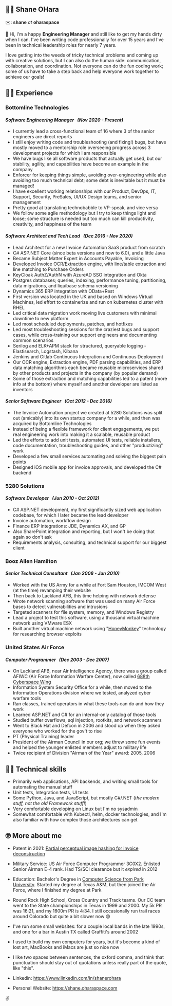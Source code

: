 ## 🧔‍♂️ Shane OHara    
✉️: **shane** _at_ **oharaspace**

👋 Hi, I'm a happy **Engineering Manager** and still like to get my hands dirty when I can.  I've been writing code professionally for over 15 years and I've been in technical leadership roles for nearly 7 years.

I love getting into the weeds of tricky technical problems and coming up with creative solutions, but I can also do the human side: communication, collaboration, and coordination.  Not everyone can do the fun coding work; some of us have to take a step back and help everyone work together to achieve our goals!

## 👨‍💻 Experience
### Bottomline Technologies 
#### _Software Engineering Manager &nbsp; (Nov 2020 - Present)_
* I currently lead a cross-functional team of 16 where 3 of the senior engineers are direct reports
* I still enjoy writing code and troubleshooting (and fixing!) bugs, but have mostly moved to a mentorship role overseeing progress across 3 development projects for which I am responsible
* We have bugs like all software products that actually get used, but our stability, agility, and capabilities have become an example in the company
* Enforcer for keeping things simple, avoiding over-engineering while also avoiding too much technical debt; some debt is inevitable but it must be managed!
* I have excellent working relationships with our Product, DevOps, IT, Support, Security, PreSales, UI/UX Design teams, and senior management
* Pretty good at translating technobabble to VP-speak, and vice versa
* We follow some agile methodology but I try to keep things light and loose; some structure is needed but too much can kill productivity, creativity, and happiness of the team

#### _Software Architect and Tech Lead &nbsp; (Dec 2016 - Nov 2020)_
* Lead Architect for a new Invoice Automation SaaS product from scratch
* C# ASP.NET Core (since beta versions and now to 6.0), and a little Java
* Became Subject Matter Expert in Accounts Payable, Invoicing
* Developed Invoice OCR/Extraction engine, with line/table extraction and line matching to Purchase Orders
* KeyCloak AuthZ/AuthN with AzureAD SSO integration and Okta
* Postgres databases; queries, indexing, performance tuning, partitioning, data migrations, and liquibase schema versioning
* Dynamics 365 ERP integration with OData+Rest
* First version was located in the UK and based on Windows Virtual Machines, led effort to containerize and run on kubernetes cluster with RHEL
* Led critical data migration work moving live customers with minimal downtime to new platform
* Led most scheduled deployments, patches, and hotfixes
* Led most troubleshooting sessions for the craziest bugs and support cases, while cross-training our support engineers and documenting common scenarios
* Serilog and ELK+APM stack for structured, queryable logging - Elastisearch, Logstash, Kibana
* Jenkins and Gitlab Continuous Integration and Continuous Deployment
* Our OCR engine, Extraction engine, PDF parsing capabilities, and ERP data matching algorithms each became reusable microservices shared by other products and projects in the company (by popular demand)
* Some of those extraction and matching capabilities led to a patent (more info at the bottom) where myself and another developer are listed as inventors

#### _Senior Software Engineer &nbsp; (Oct 2012 - Dec 2016)_
* The Invoice Automation project we created at 5280 Solutions was split out (amicably) into its own startup company for a while, and then was acquired by Bottomline Technologies
* Instead of being a flexible framework for client engagements, we put real engineering work into making it a scalable, reusable product
* Led the efforts to add unit tests, automated UI tests, reliable installers, code documentation, troubleshooting guides, and other "productizing" work
* Developed a few small services automating and solving the biggest pain points
* Designed iOS mobile app for invoice approvals, and developed the C# backend

### 5280 Solutions
#### _Software Developer &nbsp; (Jun 2010 - Oct 2012)_
* C# ASP.NET development, my first significantly sized web application codebase, for which I later became the lead developer
* Invoice automation, workflow design
* Finance ERP integrations: JDE, Dynamics AX, and GP
* Also SharePoint integration and reporting, but I won't be doing that again so don't ask 
* Requirements analysis, consulting, and technical support for our biggest client

### Booz Allen Hamilton
#### _Senior Technical Consultant &nbsp; (Jan 2008 - Jun 2010)_
* Worked with the US Army for a while at Fort Sam Houston, IMCOM West (at the time) revamping their website
* Then back to Lackland AFB, this time helping with network defense
* Wrote network scanning software that was used on many Air Force bases to detect vulnerabilities and intrusions
* Targeted scanners for file system, memory, and Windows Registry
* Lead a project to test this software, using a thousand virtual machine network using VMware ESX
* Built another virtual machine network using "[HoneyMonkey](https://en.wikipedia.org/wiki/HoneyMonkey)" technology for researching browser exploits

### United States Air Force
#### _Computer Programmer &nbsp; (Dec 2003 - Dec 2007)_
* On Lackland AFB, near Air Intelligence Agency, there was a group called AFIWC (Air Force Information Warfare Center), now called [688th Cyberspace Wing](https://en.wikipedia.org/wiki/688th_Cyberspace_Wing)
* Information System Security Office for a while, then moved to the Information Operations division where we tested, analyzed cyber warfare tools
* Ran classes, trained operators in what these tools can do and how they work
* Learned ASP.NET and C# for an internal-only catalog of those tools
* Studied buffer overflows, sql injection, rootkits, and network scanners
* Went to Black Hat and Defcon in 2006 and stood up when they asked everyone who worked for the gov't to rise
* PT (Physical Training) leader
* President of the Airman Council in our org; we threw some fun events and helped the younger enlisted members adjust to military life
* Twice recipient of Division "Airman of the Year" award: 2005, 2006

## 👷‍♂️ Technical skills
* Primarily web applications, API backends, and writing small tools for automating the manual stuff
* Unit tests, Integration tests, UI tests
* Some Python, Java, and JavaScript, but mostly C#/.NET (_the modern stuff, not the old Framework stuff!_)
* Very comfortable developing on Linux but I'm no sysadmin
* Somewhat comfortable with Kubectl, helm, docker technologies, and I'm also familiar with how complex those architectures can get 

## 🤓 More about me
* Patent in 2021: [Partial perceptual image hashing for invoice deconstruction](https://patents.google.com/patent/US20210110447A1/en)
* Military Service: US Air Force Computer Programmer 3C0X2. Enlisted Senior Airman E-4 rank. Had TS/SCI clearance but it *expired* in 2012
* Education: Bachelor's Degree in [Computer Science from Park University](https://www.park.edu/academics/explore-majors-programs/information-computer-science-degree/).  Started my degree at Texas A&M, but then joined the Air Force, where I finished my degree at Park
* Round Rock High School, Cross Country and Track teams. Our CC team went to the State championships in Texas in 1999 and 2000. My 5k PR was 16:21, and my 1600m PR is 4:34.  I still occasionally run trail races around Colorado but quite a bit slower now 😅
* I've run some small websites: for a couple local bands in the late 1990s, and one for a bar in Austin TX called Graffiti's around 2002
* I used to build my own computers for years, but it's become a kind of lost art, MacBooks and iMacs are just so nice now
* I like two spaces between sentences, the oxford comma, and think that punctuation should stay out of quotations unless really part of the quote, like "this".
  
* Linkedin: <https://www.linkedin.com/in/shanerohara>
  
* Personal Website: <https://shane.oharaspace.com>

✌️
